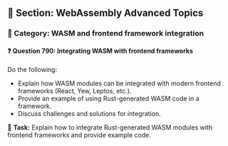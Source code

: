 ## 📘 Section: WebAssembly Advanced Topics  
### 🔹 Category: WASM and frontend framework integration  
#### ❓ Question 790: Integrating WASM with frontend frameworks

Do the following:

- Explain how WASM modules can be integrated with modern frontend frameworks (React, Yew, Leptos, etc.).
- Provide an example of using Rust-generated WASM code in a framework.
- Discuss challenges and solutions for integration.

🔧 **Task:** Explain how to integrate Rust-generated WASM modules with frontend frameworks and provide example code.
